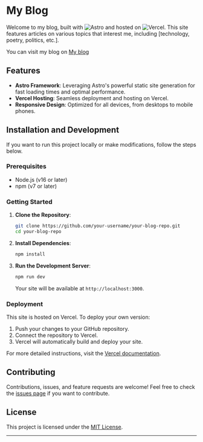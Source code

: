 # My Blog

Welcome to my blog, built with ![Astro](https://img.shields.io/badge/astro-%232C2052.svg?style=for-the-badge&logo=astro&logoColor=white) and hosted on ![Vercel](https://img.shields.io/badge/vercel-%23000000.svg?style=for-the-badge&logo=vercel&logoColor=white). This site features articles on various topics that interest me, including [technology, poetry, politics, etc.].

You can visit my blog on [My blog](https://jasser-blog.vercel.app/)

## Features

- **Astro Framework**: Leveraging Astro's powerful static site generation for fast loading times and optimal performance.
- **Vercel Hosting**: Seamless deployment and hosting on Vercel.
- **Responsive Design**: Optimized for all devices, from desktops to mobile phones.

## Installation and Development

If you want to run this project locally or make modifications, follow the steps below.

### Prerequisites

- Node.js (v16 or later)
- npm (v7 or later)

### Getting Started

1. **Clone the Repository**:
   ```bash
   git clone https://github.com/your-username/your-blog-repo.git
   cd your-blog-repo
   ```

2. **Install Dependencies**:
   ```bash
   npm install
   ```

3. **Run the Development Server**:
   ```bash
   npm run dev
   ```

   Your site will be available at `http://localhost:3000`.

### Deployment

This site is hosted on Vercel. To deploy your own version:

1. Push your changes to your GitHub repository.
2. Connect the repository to Vercel.
3. Vercel will automatically build and deploy your site.

For more detailed instructions, visit the [Vercel documentation](https://vercel.com/docs).

## Contributing

Contributions, issues, and feature requests are welcome! Feel free to check the [issues page](https://github.com/your-username/your-blog-repo/issues) if you want to contribute.

## License

This project is licensed under the [MIT License](LICENSE).

---
